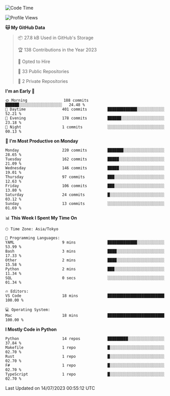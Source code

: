 <!--START_SECTION:waka-->
![Code Time](http://img.shields.io/badge/Code%20Time-695%20hrs%207%20mins-blue)

![Profile Views](http://img.shields.io/badge/Profile%20Views-0-blue)

**🐱 My GitHub Data** 

> 📦 27.8 kB Used in GitHub's Storage 
 > 
> 🏆 138 Contributions in the Year 2023
 > 
> 💼 Opted to Hire
 > 
> 📜 33 Public Repositories 
 > 
> 🔑 2 Private Repositories 
 > 
**I'm an Early 🐤** 

```text
🌞 Morning                188 commits         ██████░░░░░░░░░░░░░░░░░░░   24.48 % 
🌆 Daytime                401 commits         █████████████░░░░░░░░░░░░   52.21 % 
🌃 Evening                178 commits         ██████░░░░░░░░░░░░░░░░░░░   23.18 % 
🌙 Night                  1 commits           ░░░░░░░░░░░░░░░░░░░░░░░░░   00.13 % 
```
📅 **I'm Most Productive on Monday** 

```text
Monday                   220 commits         ███████░░░░░░░░░░░░░░░░░░   28.65 % 
Tuesday                  162 commits         █████░░░░░░░░░░░░░░░░░░░░   21.09 % 
Wednesday                146 commits         █████░░░░░░░░░░░░░░░░░░░░   19.01 % 
Thursday                 97 commits          ███░░░░░░░░░░░░░░░░░░░░░░   12.63 % 
Friday                   106 commits         ███░░░░░░░░░░░░░░░░░░░░░░   13.80 % 
Saturday                 24 commits          █░░░░░░░░░░░░░░░░░░░░░░░░   03.12 % 
Sunday                   13 commits          ░░░░░░░░░░░░░░░░░░░░░░░░░   01.69 % 
```


📊 **This Week I Spent My Time On** 

```text
🕑︎ Time Zone: Asia/Tokyo

💬 Programming Languages: 
YAML                     9 mins              █████████████░░░░░░░░░░░░   53.99 % 
Bash                     3 mins              ████░░░░░░░░░░░░░░░░░░░░░   17.33 % 
Other                    2 mins              ████░░░░░░░░░░░░░░░░░░░░░   15.58 % 
Python                   2 mins              ███░░░░░░░░░░░░░░░░░░░░░░   11.34 % 
SQL                      0 secs              ░░░░░░░░░░░░░░░░░░░░░░░░░   01.34 % 

🔥 Editors: 
VS Code                  18 mins             █████████████████████████   100.00 % 

💻 Operating System: 
Mac                      18 mins             █████████████████████████   100.00 % 
```

**I Mostly Code in Python** 

```text
Python                   14 repos            █████████░░░░░░░░░░░░░░░░   37.84 % 
Makefile                 1 repo              █░░░░░░░░░░░░░░░░░░░░░░░░   02.70 % 
Rust                     1 repo              █░░░░░░░░░░░░░░░░░░░░░░░░   02.70 % 
F#                       1 repo              █░░░░░░░░░░░░░░░░░░░░░░░░   02.70 % 
TypeScript               1 repo              █░░░░░░░░░░░░░░░░░░░░░░░░   02.70 % 
```




 Last Updated on 14/07/2023 00:55:12 UTC
<!--END_SECTION:waka-->

